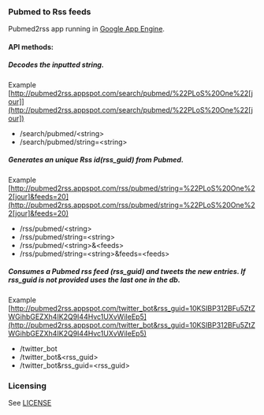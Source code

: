 ### Pubmed to Rss feeds
Pubmed2rss app running in [Google App Engine](https://cloud.google.com/appengine/). 

#### API methods:

##### Decodes the inputted string.  
Example [http://pubmed2rss.appspot.com/search/pubmed/%22PLoS%20One%22[jour]](http://pubmed2rss.appspot.com/search/pubmed/%22PLoS%20One%22[jour])

*   /search/pubmed/&lt;string&gt;
*   /search/pubmed/string=&lt;string&gt;

##### Generates an unique Rss id(rss_guid) from Pubmed.  
Example [http://pubmed2rss.appspot.com/rss/pubmed/string=%22PLoS%20One%22[jour]&feeds=20](http://pubmed2rss.appspot.com/rss/pubmed/string=%22PLoS%20One%22[jour]&feeds=20)

*   /rss/pubmed/&lt;string&gt;
*   /rss/pubmed/string=&lt;string&gt;
*   /rss/pubmed/&lt;string&gt;&&lt;feeds&gt;
*   /rss/pubmed/string=&lt;string&gt;&feeds=&lt;feeds&gt;


##### Consumes a Pubmed rss feed (rss_guid) and tweets the new entries. If rss_guid is not provided uses the last one in the db.  
Example [http://pubmed2rss.appspot.com/twitter_bot&rss_guid=10KSIBP312BFu5ZtZWGihbGEZXh4IK2Q9I44Hvc1UXvWiIeEp5](http://pubmed2rss.appspot.com/twitter_bot&rss_guid=10KSIBP312BFu5ZtZWGihbGEZXh4IK2Q9I44Hvc1UXvWiIeEp5)

*   /twitter_bot
*   /twitter_bot&&lt;rss_guid&gt;
*   /twitter_bot&rss_guid=&lt;rss_guid&gt;


### Licensing
See [LICENSE](LICENSE.txt)
